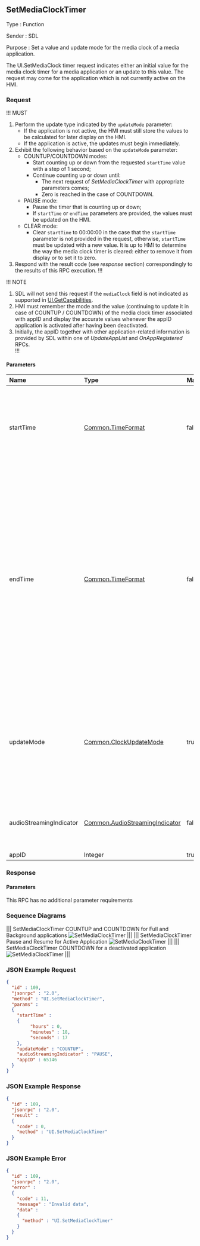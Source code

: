 ## SetMediaClockTimer

Type
: Function

Sender
: SDL

Purpose
: Set a value and update mode for the media clock of a media application.

The UI.SetMediaClock timer request indicates either an initial value for the media clock timer for a media application or an update to this value. The request may come for the application which is not currently active on the HMI.

### Request

!!! MUST
1. Perform the update type indicated by the `updateMode` parameter:   
    * If the application is not active, the HMI must still store the values to be calculated for later display on the HMI.   
    * If the application is active, the updates must begin immediately.   
2. Exhibit the following behavior based on the `updateMode` parameter:
    * COUNTUP/COUNTDOWN modes:   
        * Start counting up or down from the requested `startTime` value with a step of 1 second;
        * Continue counting up or down until:
            * The next request of _SetMediaClockTimer_ with appropriate parameters comes;   
            * Zero is reached in the case of COUNTDOWN.   
    * PAUSE mode:   
        * Pause the timer that is counting up or down;   
        * If `startTime` or `endTime` parameters are provided, the values must be updated on the HMI.   
    * CLEAR mode:    
        * Clear `startTime` to 00:00:00 in the case that the `startTime` parameter is not provided in the request, otherwise, `startTime` must be updated with a new value. It is up to HMI to determine the way the media clock timer is cleared: either to remove it from display or to set it to zero.   
3. Respond with the result code (see _response_ section) correspondingly to the results of this RPC execution.
!!!
    
!!! NOTE
1. SDL will not send this request if the `mediaClock` field is not indicated as supported in [UI.GetCapabilities](../getcapabilities).   
2. HMI must remember the mode and the value (continuing to update it in case of COUNTUP / COUNTDOWN) of the media clock timer associated with appID and display the accurate values whenever the appID application is activated after having been deactivated.   
3. Initially, the appID together with other application-related information is provided by SDL within one of _UpdateAppList_ and _OnAppRegistered_ RPCs.   
!!!



#### Parameters

|Name|Type|Mandatory|Description|
|:---|:---|:--------|:---------|
|startTime|[Common.TimeFormat](../../common/structs/#timeformat)|false|_startTime_ must be provided together with modes: "COUNTUP", "COUNTDOWN", "PAUSE" to HMI. _startTime_ will be ignored for "RESUME", and "CLEAR".|
|endTime|[Common.TimeFormat](../../common/structs/#timeformat)|false|endTime can be provided together with modes: "COUNTUP", "COUNTDOWN", "PAUSE" to HMI. To be used to calculate any visual progress bar (if not provided, this feature is ignored). If endTime is greater then startTime for COUNTDOWN or less than startTime for COUNTUP, then the request will return an INVALID_DATA. _endTime_ will be ignored for "PAUSE", "RESUME", and "CLEAR".|
|updateMode|[Common.ClockUpdateMode](../../common/enums/#clockupdatemode)|true|Enumeration to control the media clock. In case of pause, resume, or clear, the start time value is ignored and shall be left out. For resume, the time continues with the same value as it was when paused.|
|audioStreamingIndicator|[Common.AudioStreamingIndicator](../../common/enums/#audiostreamingindicator)|false|Indicates that a button press of the Play/Pause button would play, pause or stop the current playback.|
|appID|Integer|true||

### Response

#### Parameters

This RPC has no additional parameter requirements


### Sequence Diagrams
|||
SetMediaClockTimer COUNTUP and COUNTDOWN for Full and Background applications
![SetMediaClockTimer](./assets/SetMediaClockTimerUpDownFullBackground.png)
|||
|||
SetMediaClockTimer Pause and Resume for Active Application
![SetMediaClockTimer](./assets/SetMediaClockTimerPauseResumeActive.png)
|||
|||
SetMediaClockTimer COUNTDOWN for a deactivated application
![SetMediaClockTimer](./assets/SetMediaClockTimerDownDeactivate.png)
|||

### JSON Example Request

```json
{
  "id" : 109,
  "jsonrpc" : "2.0",
  "method" : "UI.SetMediaClockTimer",
  "params" :
  {
    "startTime" :
    {
         "hours" : 0,
         "minutes" : 18,
         "seconds" : 17
    },
    "updateMode" : "COUNTUP",
    "audioStreamingIndicator" : "PAUSE",
    "appID" : 65146
  }
}
```

### JSON Example Response

```json
{
  "id" : 109,
  "jsonrpc" : "2.0",
  "result" :
  {
    "code" : 0,
    "method" : "UI.SetMediaClockTimer"
  }
}
```

### JSON Example Error

```json
{
  "id" : 109,
  "jsonrpc" : "2.0",
  "error" :
  {
    "code" : 11,
    "message" : "Invalid data",
    "data" :
    {
      "method" : "UI.SetMediaClockTimer"
    }
  }
}
```
